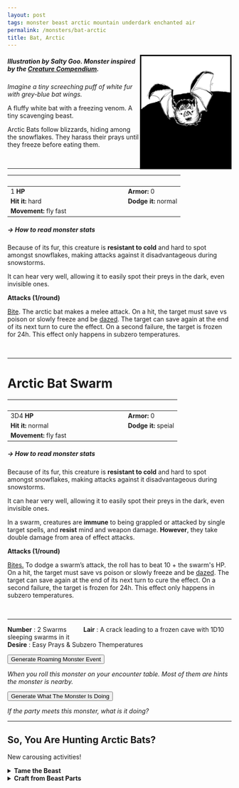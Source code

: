 ```yaml
---
layout: post
tags: monster beast arctic mountain underdark enchanted air
permalink: /monsters/bat-arctic
title: Bat, Arctic
---
```


<img align="right" width=200px  src="/images/0002_BatArctic.png"  style="border:3px solid black">

##### Illustration by Salty Goo. Monster inspired by the [Creature Compendium](https://www.drivethrurpg.com/product/147588/CC1-Creature-Compendium).

_Imagine a tiny screeching puff of white fur with grey-blue bat wings._

A fluffy white bat with a freezing venom. A tiny scavenging beast.

Arctic Bats follow blizzards, hiding among the snowflakes. They harass their prays until they freeze before eating them. 

<br>

---

|  <span style="display: inline-block; width:250px"></span>  |  |
| -------- | --------|
| 1 **HP** | **Armor:** 0  |
| **Hit it:** hard | **Dodge it:** normal |
| **Movement:** fly fast      | 

##### <span class="tooltip" data-tooltip="Armor = damage reduction · · · Easy/Normal/Hard = roll above 10/15/20 to beat">→ How to read monster stats</span>

Because of its fur, this creature is **resistant to cold** and hard to spot amongst snowflakes, making attacks against it disadvantageous during snowstorms. 

It can hear very well, allowing it to easily spot their preys in the dark, even invisible ones.

**Attacks (1/round)**

<ins>Bite</ins>. The arctic bat makes a melee attack. On a hit, the target must save vs poison or slowly freeze and be [dazed](/2020/11/10/extra-rules/#conditions). The target can save again at the end of its next turn to cure the effect. On a second failure, the target is frozen for 24h. This effect only happens in subzero temperatures.

<br>

---

# Arctic Bat Swarm


|  <span style="display: inline-block; width:250px"></span>  |  |
| -------- | --------|
| 3D4 **HP** | **Armor:** 0  |
| **Hit it:** normal | **Dodge it:** speial |
| **Movement:** fly fast      | 

##### <span class="tooltip" data-tooltip="Armor = damage reduction · · · Easy/Normal/Hard = roll above 10/15/20 to beat">→ How to read monster stats</span>

Because of its fur, this creature is **resistant to cold** and hard to spot amongst snowflakes, making attacks against it disadvantageous during snowstorms. 

It can hear very well, allowing it to easily spot their preys in the dark, even invisible ones.

In a swarm, creatures are **immune** to being grappled or attacked by single target spells, and **resist** mind and weapon damage. **However**, they take double damage from area of effect attacks.

**Attacks (1/round)**

<ins>Bites.</ins> To dodge a swarm’s attack, the roll has to beat 10 + the swarm's HP. On a hit, the target must save vs poison or slowly freeze and be [dazed](/2020/11/10/extra-rules/#conditions). The target can save again at the end of its next turn to cure the effect. On a second failure, the target is frozen for 24h. This effect only happens in subzero temperatures.

<br>

---

**Number** : 2 Swarms <span style="display: inline-block; width:30px"></span>
**Lair** : A crack leading to a frozen cave with 1D10 sleeping swarms in it<span style="display: inline-block; width:30px"></span> <br>
**Desire** : Easy Prays & Subzero Themperatures

<button id="generate-btn">Generate Roaming Monster Event</button>
<p id="RoamResult" style="font-style: italic;">When you roll this monster on your encounter table. Most of them are hints the monster is nearby.</p>

<button onclick="generateMood()">Generate What The Monster Is Doing</button>
<p id="MoodResult" style="font-style: italic;">If the party meets this monster, what is it doing?</p>
<script src="/scripts/generateMood.js"></script>

---

## So, You Are Hunting Arctic Bats?

New carousing activities!

<details markdown="1">
<summary style="font-weight: bold;">Tame the Beast</summary>
If you have captured this beast, you can spend the equivalent of 1 bag of gold in food between two adventures to tame it. It is now one of your <span class="tooltip" data-tooltip="You can bring a follower in your adventures if you dedicate a Psyche slot to it."><i>followers</i></span>. Each extra bag of gold spent training the beast teaches it a one-word order. Otherwise, it only acts to eat or in self-defence. 
</details>

<details markdown="1">
<summary style="font-weight: bold;">Craft from Beast Parts</summary>
Arctic bat fur is very fluffy, but a huge amount of bats must be skinned to make a coat, making it very expensive. Arctic bat venom is valued as a food preserver and as a weapon.

<span class="alchemy">**Arctic Bat Saliva.** In wound: Save or be poisoned, save again each day to cure. You are [stunned](/2020/11/10/extra-rules/#conditions) in subzero temperatures.</span>

If you have access to an artisan and a workshop, you can spend loot between two adventures to create something with parts of the beast. The object you craft can be anything mostly made of the provided materials. If you use mundane tools, the result will be mundane; if you spent at least a bag of gold on it, the object will be special; and if you spend the equivalent of a treasure for the tools, it will be magical. Discuss what you want with the referee.
</details>
 
 <script src="https://code.jquery.com/jquery-3.6.0.min.js"></script>
  <script>
  // ENCOUNTER GENERATOR SCRIPT
    $(document).ready(function() {
      $("#generate-btn").click(function() {
        // define the specific value to search for in column 0
        var searchValue = "0002"; // change this to the actual value you need

        // retrieve the CSV file
        $.get("/CSV/Monster - Index.csv", function(data) {
          // split the CSV data by rows and remove the header row
          var rows = data.split("\n").slice(1);

          // filter the rows by the specific value in column 0
          var matchingRows = rows.filter(function(row) {
            var columns = row.split(",");
            return columns[0] === searchValue;
          });

          // randomly select a row from the matching rows
          var selectedRow = matchingRows[Math.floor(Math.random() * matchingRows.length)];

          // select a random cell from columns 3 to 8
          var selectedCell = selectedRow.split(",")[Math.floor(Math.random() * 6) + 3];

          // display the selected text
          $("#RoamResult").text(selectedCell);
        });
      });
    });
  </script>
  

